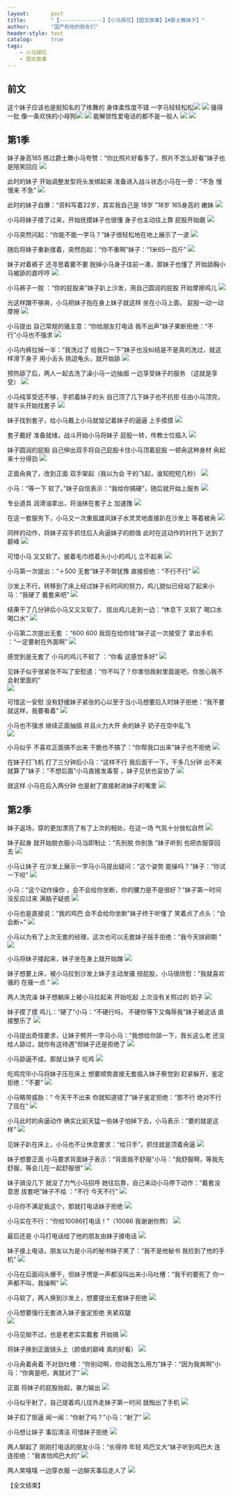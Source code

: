 ```yaml
---
layout:       post
title:        "【--------------】【小马探花】【图文故事】【#爵士舞妹子】"
author:       "国产和他的朋友们"
header-style: text
catalog:      true
tags:
    - 小马探花
    - 图文故事
---
```


## 前文

这个妹子应该也是挺知名的了练舞的 身体柔性度不错 一字马轻轻松松![](https://ov7v.app/tupian/forum/202410/06/215850yb0lfwflt5kcqrb0.gif)
![](https://ov7v.app/tupian/forum/202410/07/000046v5z7bl7j339kd67k.gif)
骚得一批 像一条欢快的小母狗![](https://ov7v.app/tupian/forum/202410/07/000053yua3fz6cafu8xuay.gif)
![](https://ov7v.app/tupian/forum/202410/06/220019lvwpqjfpaoamqpvm.gif)
能解锁性爱电话的都不是一般人 ![](https://ov7v.app/tupian/forum/202410/06/220142sq1gdrt16g6yqsg2.gif)
![](https://ov7v.app/tupian/forum/202410/06/220204r6a5u6n65u6aqatm.gif)

## 第1季

妹子身高165 练过爵士舞小马夸赞：“你比照片好看多了，照片不怎么好看”妹子也是陪笑回应
![](https://jt.vrnbk.com/tupian/forum/202410/26/213211di0e9g9xnelyibmg.gif)

此时的妹子 开始调整发型将头发绑起来 准备进入战斗状态小马在一旁：“不急 慢慢来 不急”
![](https://jt.vrnbk.com/tupian/forum/202410/26/213213o51x2sdsn9zt9ajn.gif)

此时的妹子自爆：“资料写着22岁，其实我自己是 18岁 ”18岁 165身高的 嫩妹 
![](https://jt.vrnbk.com/tupian/forum/202410/26/213215pdzuoz655du8np4v.gif)

小马将妹子搂了过来，开始抚摸妹子也很懂 身子也主动往上靠 屁股开始磨 
![](https://jt.vrnbk.com/tupian/forum/202410/26/213217pvgmcjvezjenzcnl.gif)

小马突然问起：“你能不能一字马？”妹子很轻松地在地上展示了一波 
![](https://jt.vrnbk.com/tupian/forum/202410/26/213220nk8r8h8ro5kh87oh.gif)

随后将妹子重新搂着，突然抱起：“你不重啊”妹子：“1米65一百斤” 
![](https://jt.vrnbk.com/tupian/forum/202410/26/213222pyfy7tfibgexo95y.gif)

妹子对着裤子 还寻思着要不要 脱掉小马身子往前一凑，那妹子也懂了 开始舔胸小马被舔的直哼哼 
![](https://jt.vrnbk.com/tupian/forum/202410/26/213224ikkk9p1a6rzavnw6.gif)

小马裤子一脱 ：“你的屁股来”妹子趴上沙发，用自己圆润的屁股 开始摩擦鸡儿 
![](https://jt.vrnbk.com/tupian/forum/202410/26/213227n8u6oeu1x28os6uz.gif)

光这样蹭不够爽，小马把妹子抱在身上妹子就这样 坐在小马上面， 屁股一动一动摩擦 
![](https://jt.vrnbk.com/tupian/forum/202410/26/213229y6rmryzm3mvdaayc.gif)

小马提出 自己常规的骚主意：“你给朋友打电话 我不出声”妹子果断拒绝：“不行”小马也不强求 
![](https://jt.vrnbk.com/tupian/forum/202410/26/213231o01k0ss12hi60szp.gif)

小马内裤拉掉一半：“我洗过了 给我口一下”妹子也没纠结是不是真的洗过，就这样滑下身子 用小舌头 挑逗龟头，就开始舔 
![](https://jt.vrnbk.com/tupian/forum/202410/26/213233jwjjxsvs9j921zdj.gif)

预热舔了后，两人一起去洗了澡小马一边抽烟 一边享受妹子的服务 （这就是享受） 
![](https://jt.vrnbk.com/tupian/forum/202410/26/213235b9b9ocm8l8f9en00.gif)

小马纯享受还不够，手抓着妹子的头 自己顶了几下妹子也不抗拒 任由小马顶完，就牛头开始找套子 
![](https://jt.vrnbk.com/tupian/forum/202410/26/213237ucfasross6cc5fcx.gif)

妹子找到套子，给小马戴上小马就惦记着妹子的逼逼 上手摸摸 
![](https://jt.vrnbk.com/tupian/forum/202410/26/213239qc02t5t8c612yzfr.gif)

套子戴好 准备就绪，战斗开始小马将妹子 屁股一转，传教士位插入 
![](https://jt.vrnbk.com/tupian/forum/202410/26/213241qctwg77b7ttktcwz.gif)

妹子圆润的屁股 自己伸出双手将自己屁股卡住小马顶着屁股 一顿肏这种身材 肏起来十分得劲 
![](https://jt.vrnbk.com/tupian/forum/202410/26/213244ehllllhmhq37qmas.gif)

正面肏爽了，改到正面 双手架起（我以为会 干的飞起，谁知短短几秒） 
![](https://jt.vrnbk.com/tupian/forum/202410/26/213247rqeiugs2c1qckpyl.gif)

小马：“等一下 软了。”妹子自信表示：“我给你搞硬”，随后就开始上服务 
![](https://jt.vrnbk.com/tupian/forum/202410/26/213249a685oy7hhgjh7wsg.gif)

专业道具 润滑油拿出，将油抹在套子上 加速撸 
![](https://jt.vrnbk.com/tupian/forum/202410/26/213251i2393a36riyoo62w.gif)

在这一套服务下，小马又一次重振雄风妹子水灵灵地直接趴在沙发上 等着被肏 
![](https://jt.vrnbk.com/tupian/forum/202410/26/213253tkaikdiv1gkddgvb.gif)

同样的动作，将妹子双手抓住后入肏逼妹子的颜值 此时在这动作的衬托下 达到了巅峰 
![](https://jt.vrnbk.com/tupian/forum/202410/26/213255i2rxkx6yhygyugvr.gif)

可惜小马 又又软了。披着毛巾捂着头小小的鸡儿 立不起来 
![](https://jt.vrnbk.com/tupian/forum/202410/26/213257waoehdori8hr7di2.gif)

小马第一次提出：“＋500 无套”妹子不带犹豫 直接拒绝：“不行不行” 
![](https://jt.vrnbk.com/tupian/forum/202410/26/213300lvak16083h8k6o6q.gif)

沙发上不行，转移到了床上经过妹子长时间的努力，鸡儿貌似已经站了起来小马：“我硬了 戴套来吧” 
![](https://jt.vrnbk.com/tupian/forum/202410/26/213303ynygywwll2ywr4n6.gif)

结果干了几分钟后小马又又又软了， 拔出鸡儿走到一边：“休息下 又软了 喝口水喝口水” 
![](https://jt.vrnbk.com/tupian/forum/202410/26/213306hdmsby6u67s2pdpu.gif)

小马第二次提出无套 ：“600 600 我现在给你钱”妹子这一次接受了 拿出手机 ：“一定要射在外面啊” 
![](https://jt.vrnbk.com/tupian/forum/202410/26/213309w979iq909yp0iqoo.gif)

感觉到是无套了 小马的鸡儿不软了 ：“你看 这感觉多好” 
![](https://jt.vrnbk.com/tupian/forum/202410/26/213310p35k55lp41eel6r0.gif)

见妹子似乎很紧张不叫了安慰道：“你不叫了？你害怕我射里面是吧，你放心我不会射里面的”  
![](https://jt.vrnbk.com/tupian/forum/202410/26/213312fh9k9s7sjs9yyqzs.gif)

可惜这一安慰 没有舒缓妹子紧张的心以至于当小马想要后入时妹子拒绝：“我不要 就这样，我要看着” 
![](https://jt.vrnbk.com/tupian/forum/202410/26/213314emx98docdxjfqxx8.gif)

小马也不强求 继续正面抽插 并且火力大开 肏的妹子 奶子在空中乱飞  
![](https://jt.vrnbk.com/tupian/forum/202410/26/213317wvfffqlxwkvkqk0r.gif)

小马似乎 不喜欢正面搞不出来 干脆也不搞了：“你帮我口出来”妹子也不拒绝 
![](https://jt.vrnbk.com/tupian/forum/202410/26/213318hxnuybf4z1bnybz4.gif)

在妹子打飞机 打了三分钟后小马：“这样不行 我后面干一下，干多几分钟 出不来就算了”妹子：“不想后面”小马直接发毒誓 ，妹子见状也妥协了 
![](https://jt.vrnbk.com/tupian/forum/202410/26/213322xri9yiw9cyc05n95.gif)

就这样 小马在后入两分钟 也是射了直接射进妹子的嘴里 
![](https://jt.vrnbk.com/tupian/forum/202410/26/213325o11lczcrm8kgko1k.gif)

## 第2季

妹子返场，穿的更加漂亮了有了上次的相处，在这一场 气氛十分放松自然 
![](https://jt.vrnbk.com/tupian/forum/202410/26/213327b7nrmdrmzlle2nlm.gif)

妹子起身 就开始脱衣服小马当即制止：“先别脱 你别急 ”妹子听到 也把衣服穿回去 
![](https://jt.vrnbk.com/tupian/forum/202410/26/213329z44y49r1bb9hy318.gif)

小马让妹子 在沙发上展示一字马小马提出疑问：“这个姿势 能操吗？”妹子：“你试一下呗” 
![](https://jt.vrnbk.com/tupian/forum/202410/26/213333jzercu8iidt5ccuk.gif)

小马：“这个动作操你 ，会不会给你坐断，你的腰力是不是很好？”妹子第一时间没反应过来 满脑子疑惑 
![](https://jt.vrnbk.com/tupian/forum/202410/26/213337zibznk1ng06n8f1b.gif)

小马也是直接说：“我的鸡巴 会不会给你坐断”妹子终于听懂了 笑着点了点头：“会 会断~” 
![](https://jt.vrnbk.com/tupian/forum/202410/26/213342yk0m4qq5fift5bt5.gif)

小马以为有了上次无套的经理，这次也可以无套妹子摇手拒绝：“我今天排卵期 ” 
![](https://jt.vrnbk.com/tupian/forum/202410/26/213346tbvuutfczzgwfoge.gif)

小马将妹子搂起来，妹子坐在身上就开始蹭 
![](https://jt.vrnbk.com/tupian/forum/202410/26/213349t181vdrk1jnjky52.gif)

妹子想要上床，被小马拉到沙发上妹子主动发骚 扭屁股，小马很欣慰：“我就喜欢骚的 在骚一点 ” 
![](https://jt.vrnbk.com/tupian/forum/202410/26/213353vbzn978nrfb7vc76.gif)

两人洗完澡 妹子想躺床上被小马拉起来 开始吃起 上次没有关照过的 奶子 
![](https://jt.vrnbk.com/tupian/forum/202410/26/213358xsj3rc3ow99ow7nb.gif)

妹子摸了摸 鸡儿：“硬了”小马：“不硬行吗， 不硬你等下又侮辱我”妹子被这话 直接整乐了 
![](https://jt.vrnbk.com/tupian/forum/202410/26/213403cwywozb45ewmie2z.gif)

小马提出奇怪要求，让妹子劈开一字马小马：“我想给你舔一下，我长这么老 还没给人舔过，就你有这待遇”但妹子还是拒绝了 
![](https://jt.vrnbk.com/tupian/forum/202410/26/213411c4dguv70444zftdg.gif)

小马舔逼不成，那就让妹子 吃鸡 
![](https://jt.vrnbk.com/tupian/forum/202410/26/213418bg5qafqimejxfb2j.gif)

吃鸡完毕小马将妹子压在床上 想要顺势直接无套插入妹子察觉到 赶紧躲开，鉴定拒绝：“不要” 
![](https://jt.vrnbk.com/tupian/forum/202410/26/213426ktd2szusdh8082m9.gif)

小马略带威胁：“ 今天干不出来 你就知道错了”妹子鉴定拒绝：“那不行 绝对不行了现在” 
![](https://jt.vrnbk.com/tupian/forum/202410/26/213432rmnnbv1v1lmhhmbd.gif)

小马此时的肏逼动作 确实比前天猛一些妹子怕掉下去，小马表示：“要的就是这样” 
![](https://jt.vrnbk.com/tupian/forum/202410/26/213440v5oeluaoo4j5ffki.gif)

见妹子趴在床上，小马也不让休息要求：“给只手”，抓住就是顶着肏逼 
![](https://jt.vrnbk.com/tupian/forum/202410/26/213447x2h22hafqhhtafaa.gif)

妹子想要正面 小马要求背面妹子表示：“背面我不舒服”小马：“我舒服啊，等我先舒服，等会儿在一起舒服很” 
![](https://jt.vrnbk.com/tupian/forum/202410/26/213455oqs2uix5q96epmqx.gif)

妹子骑没几下 就没了力气小马招呼 她往后靠，自己来动小马停下动作：“戴套没意思 拔套吧”妹子不给 ：“不行 今天不行” 
![](https://jt.vrnbk.com/tupian/forum/202410/26/213503u2romr14hrn3lrx3.gif)

小马你不满足我这个，那就打电话妹子拒绝 
![](https://jt.vrnbk.com/tupian/forum/202410/26/213518djs2obk2qbisi0j2.gif)

小马实在不行：“你给10086打电话！”（10086 我谢谢你熬） 
![](https://jt.vrnbk.com/tupian/forum/202410/26/213528vmmlcedyflydvmvi.gif)

最后还是 小马打电话给了他的朋友由妹子接电话 
![](https://jt.vrnbk.com/tupian/forum/202410/26/213542hsu3y4ccurds44b4.gif)

妹子接上电话，朋友以为是小马的秘书妹子笑了：“我不是他秘书 我捡到了他的手机” 
![](https://jt.vrnbk.com/tupian/forum/202410/26/213549ua91w5226adqzmjw.gif)

小马在后面闷头爆干，但妹子愣是一声都没叫出来小马吐槽：“我干的要死了 你一声都不叫，我操啊” 
![](https://jt.vrnbk.com/tupian/forum/202410/26/213557x8rjli1mr820nlrk.gif)

小马软了，两人换到沙发上，想要提出无套妹子拒绝 
![](https://jt.vrnbk.com/tupian/forum/202410/26/213610sfn5f945on3cn050.gif)

小马想要强行无套进入妹子鉴定拒绝 夹紧双腿  
![](https://jt.vrnbk.com/tupian/forum/202410/26/213618bmf9vifmumoiioc9.gif)

小马见拗不过，也是老老实实戴套 开始搞 
![](https://jt.vrnbk.com/tupian/forum/202410/26/213625y19933b7os37399q.gif)

将妹子换到正面镜头上（颜值的巅峰 真的好看） 
![](https://jt.vrnbk.com/tupian/forum/202410/26/213633m16yn1bh655wrvdi.gif)

小马肏着肏着 不对劲吐槽：“你别动啊，你动我怎么用力”妹子：“因为我爽啊”小马：“你爽是吧，爽就对了” 
![](https://jt.vrnbk.com/tupian/forum/202410/26/213640m7jmwysffe67ysfy.gif)

正面 将妹子的屁股抬起，暴力输出 
![](https://jt.vrnbk.com/tupian/forum/202410/26/213647bojg7st7gm6ho840.gif)

小马似乎射了，自己提着鸡儿往外走妹子第一时间 就掏出了手机 
![](https://jt.vrnbk.com/tupian/forum/202410/26/213653tzlxb7b7yldzwahd.gif)

妹子扣了抠逼 闻一闻：“你射了吗？”小马：“射了” 
![](https://jt.vrnbk.com/tupian/forum/202410/26/213659p3ighy114qv3iggg.gif)

小马想让妹子 事后清洁 可惜妹子拒绝 
![](https://jt.vrnbk.com/tupian/forum/202410/26/213708cl6rsw0bargsffwx.gif)

两人聊起了 刚刚打电话的朋友小马：“长得帅 年轻 鸡巴又大”妹子听到鸡巴大 连连拒绝：“我害怕鸡巴大的” 
![](https://jt.vrnbk.com/tupian/forum/202410/26/213729hlq6am96r65aqjrz.gif)

两人笑嘻嘻 一边穿衣服 一边聊天事后走人了 
![](https://jt.vrnbk.com/tupian/forum/202410/26/213750w2tl43flbozeqqeb.gif)

【全文结束】